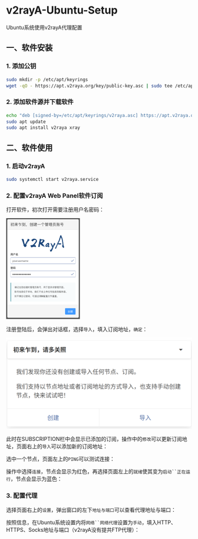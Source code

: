 # v2rayA-Ubuntu-Setup
Ubuntu系统使用v2rayA代理配置

## 一、软件安装

### 1. 添加公钥

```bash
sudo mkdir -p /etc/apt/keyrings
wget -qO - https://apt.v2raya.org/key/public-key.asc | sudo tee /etc/apt/keyrings/v2raya.asc
```

### 2. 添加软件源并下载软件

```bash
echo "deb [signed-by=/etc/apt/keyrings/v2raya.asc] https://apt.v2raya.org/ v2raya main" | sudo tee /etc/apt/sources.list.d/v2raya.list
sudo apt update
sudo apt install v2raya xray
```

## 二、软件使用

### 1. 启动v2rayA

```bash
sudo systemctl start v2raya.service
```

### 2. 配置v2rayA Web Panel软件订阅

打开软件，初次打开需要注册用户名密码：

<img src="/image/111.png" width="200">

注册登陆后，会弹出对话框，选择`导入`，填入订阅地址，`确定`：

![Logo](/image/222.png)

此时在SUBSCRIPTION栏中会显示已添加的订阅，操作中的`修改`可以更新订阅地址，页面右上的`导入`可以添加新的订阅地址：

选中一个节点，页面左上的`PING`可以测试连接：

操作中选择`连接`，节点会显示为红色，再选择页面左上的`就绪`使其变为`启动``正在运行`，节点会显示为蓝色：

### 3. 配置代理

选择页面右上的`设置`，弹出窗口的左下`地址与端口`可以查看代理地址与端口：

按照信息，在Ubuntu系统设置内将`网络``网络代理`设置为`手动`，填入HTTP、HTTPS、Socks地址与端口（v2rayA没有提共FTP代理）：

